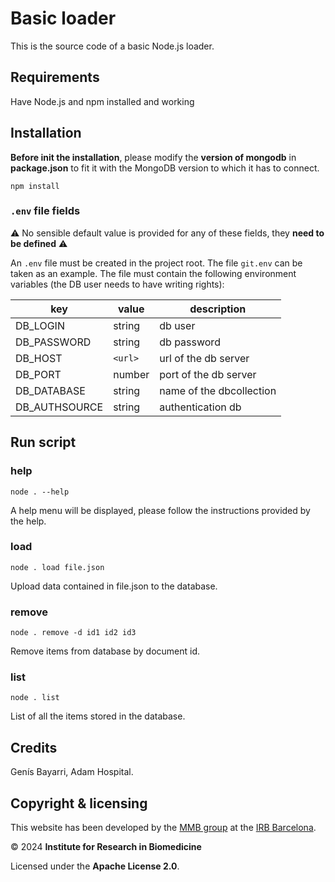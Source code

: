 # Basic loader

This is the source code of a basic Node.js loader.

## Requirements

Have Node.js and npm installed and working

## Installation

**Before init the installation**, please modify the **version of mongodb** in **package.json** to fit it with the MongoDB version to which it has to connect.

`npm install`

### `.env` file fields

⚠️ No sensible default value is provided for any of these fields, they **need to be defined** ⚠️

An `.env` file must be created in the project root. The file `git.env` can be taken as an example. The file must contain the following environment variables (the DB user needs to have writing rights):

| key              | value   | description                                     |
| ---------------- | ------- | ----------------------------------------------- |
| DB_LOGIN         | string  | db user                                         |
| DB_PASSWORD      | string  | db password                                     |
| DB_HOST          | `<url>` | url of the db server                            |
| DB_PORT          | number  | port of the db server                           |
| DB_DATABASE      | string  | name of the dbcollection                        |
| DB_AUTHSOURCE    | string  | authentication db                               |

## Run script

### help

`node . --help`

A help menu will be displayed, please follow the instructions provided by the help.

### load

`node . load file.json`

Upload data contained in file.json to the database.

### remove

`node . remove -d id1 id2 id3`

Remove items from database by document id.

### list

`node . list`

List of all the items stored in the database.

## Credits

Genís Bayarri, Adam Hospital.

## Copyright & licensing

This website has been developed by the [MMB group](https://mmb.irbbarcelona.org) at the [IRB Barcelona](https://irbbarcelona.org).

© 2024 **Institute for Research in Biomedicine**

Licensed under the **Apache License 2.0**.